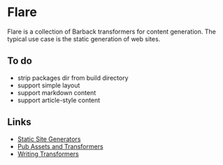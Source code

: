 Flare
=====

Flare is a collection of Barback transformers for content generation.
The typical use case is the static generation of web sites.


To do
-----

* strip packages dir from build directory
* support simple layout
* support markdown content
* support article-style content

 
Links
-----

* [Static Site Generators](http://staticsitegenerators.net/)
* [Pub Assets and Transformers](https://www.dartlang.org/tools/pub/assets-and-transformers.html)
* [Writing Transformers](https://www.dartlang.org/tools/pub/transformers/examples/)